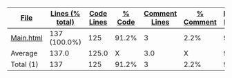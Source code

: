 
|[File](https://github.com/Agentx1943/APCSp-CreationProject/tree/main/statistics%2Fhtml%2Fname_ascending.md%2F)|[Lines (% total)](https://github.com/Agentx1943/APCSp-CreationProject/tree/main/statistics%2Fhtml%2Flines_descending.md%2F)|[Code Lines](https://github.com/Agentx1943/APCSp-CreationProject/tree/main/statistics%2Fhtml%2Fcode_descending.md%2F)|[% Code](https://github.com/Agentx1943/APCSp-CreationProject/tree/main/statistics%2Fhtml%2Fproportion_code_descending.md%2F)|[Comment Lines](https://github.com/Agentx1943/APCSp-CreationProject/tree/main/statistics%2Fhtml%2Fcomments_descending.md%2F)|[% Comment](https://github.com/Agentx1943/APCSp-CreationProject/tree/main/statistics%2Fhtml%2Fproportion_comments_ascending.md%2F)|[Blank Lines](https://github.com/Agentx1943/APCSp-CreationProject/tree/main/statistics%2Fhtml%2Fblanks_descending.md%2F)|[% Blank](https://github.com/Agentx1943/APCSp-CreationProject/tree/main/statistics%2Fhtml%2Fproportion_blanks_descending.md%2F)|
| --- | --- | --- | --- | --- | --- | --- | --- |
|[Main.html](https://github.com/Agentx1943/APCSp-CreationProject/tree/main/Main.html)|137 (100.0%)|125|91.2%|3|2.2%|9|6.6%|
|Average |137.0|125.0|X|3.0|X|9.0|X|
|Total (1)|137|125|91.2%|3| 2.2%|9|6.6%|